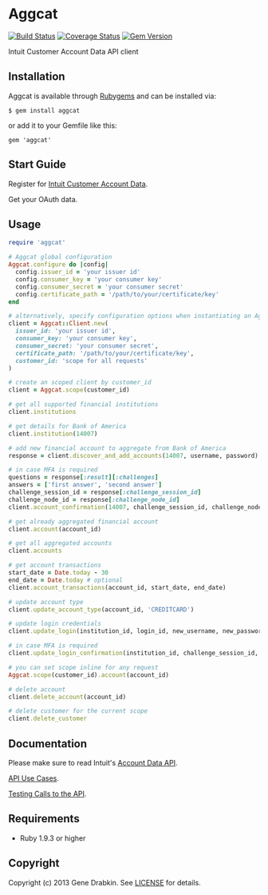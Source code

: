 # Aggcat
[![Build Status](https://travis-ci.org/cloocher/aggcat.png)](https://travis-ci.org/cloocher/aggcat)
[![Coverage Status](https://coveralls.io/repos/cloocher/aggcat/badge.png?branch=master)](https://coveralls.io/r/cloocher/aggcat)
[![Gem Version](https://badge.fury.io/rb/aggcat.png)](http://badge.fury.io/rb/aggcat)

  Intuit Customer Account Data API client

## Installation

Aggcat is available through [Rubygems](http://rubygems.org/gems/aggcat) and can be installed via:

```
$ gem install aggcat
```

or add it to your Gemfile like this:

```
gem 'aggcat'
```

## Start Guide

Register for [Intuit Customer Account Data](https://developer.intuit.com/docs/0020_customeraccountdata/0005_service_features).

Get your OAuth data.

## Usage

```ruby
require 'aggcat'

# Aggcat global configuration
Aggcat.configure do |config|
  config.issuer_id = 'your issuer id'
  config.consumer_key = 'your consumer key'
  config.consumer_secret = 'your consumer secret'
  config.certificate_path = '/path/to/your/certificate/key'
end

# alternatively, specify configuration options when instantiating an Aggcat::Client
client = Aggcat::Client.new(
  issuer_id: 'your issuer id',
  consumer_key: 'your consumer key',
  consumer_secret: 'your consumer secret',
  certificate_path: '/path/to/your/certificate/key',
  customer_id: 'scope for all requests'
)

# create an scoped client by customer_id
client = Aggcat.scope(customer_id)

# get all supported financial institutions
client.institutions

# get details for Bank of America
client.institution(14007)

# add new financial account to aggregate from Bank of America
response = client.discover_and_add_accounts(14007, username, password)

# in case MFA is required
questions = response[:result][:challenges]
answers = ['first answer', 'second answer']
challenge_session_id = response[:challenge_session_id]
challenge_node_id = response[:challenge_node_id]
client.account_confirmation(14007, challenge_session_id, challenge_node_id, answers)

# get already aggregated financial account
client.account(account_id)

# get all aggregated accounts
client.accounts

# get account transactions
start_date = Date.today - 30
end_date = Date.today # optional
client.account_transactions(account_id, start_date, end_date)

# update account type
client.update_account_type(account_id, 'CREDITCARD')

# update login credentials
client.update_login(institution_id, login_id, new_username, new_password)

# in case MFA is required
client.update_login_confirmation(institution_id, challenge_session_id, challenge_node_id, answers)

# you can set scope inline for any request
Aggcat.scope(customer_id).account(account_id)

# delete account
client.delete_account(account_id)

# delete customer for the current scope
client.delete_customer
```

## Documentation

Please make sure to read Intuit's [Account Data API](http://docs.developer.intuit.com/0020_Aggregation_Categorization_Apps/AggCat_API/0020_API_Documentation).

[API Use Cases](https://developer.intuit.com/docs/0020_customeraccountdata/customer_account_data_api/0005_key_concepts).

[Testing Calls to the API](https://developer.intuit.com/docs/0020_customeraccountdata/customer_account_data_api/testing_calls_to_the_api).

## Requirements

* Ruby 1.9.3 or higher

## Copyright
Copyright (c) 2013 Gene Drabkin.
See [LICENSE][] for details.

[license]: LICENSE.md
